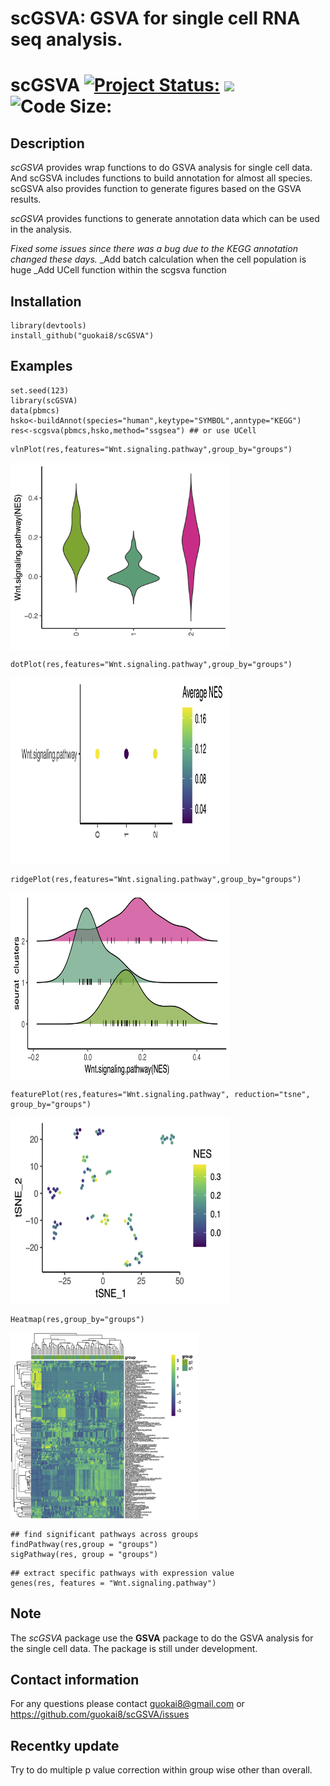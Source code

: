 # scGSVA: GSVA for single cell RNA seq analysis. 
# scGSVA [![Project Status:](http://www.repostatus.org/badges/latest/active.svg)](http://www.repostatus.org/#active)  [![](https://img.shields.io/badge/devel%20version-0.0.17-green.svg)](https://github.com/guokai8/scGSVA)  ![Code Size:](https://img.shields.io/github/languages/code-size/guokai8/scGSVA)
## Description
_scGSVA_ provides wrap functions to do GSVA analysis for single cell data. And scGSVA includes functions to build annotation for almost all species. scGSVA also provides function to generate figures based on the GSVA results.

_scGSVA_ provides functions to generate annotation data which can be used in the analysis.

_Fixed some issues since there was a bug due to the KEGG annotation changed these days._
_Add batch calculation when the cell population is huge
_Add UCell function within the scgsva function
## Installation
```
library(devtools)
install_github("guokai8/scGSVA")
``` 
## Examples
```{r}
set.seed(123)   
library(scGSVA)   
data(pbmcs)
hsko<-buildAnnot(species="human",keytype="SYMBOL",anntype="KEGG")
res<-scgsva(pbmcs,hsko,method="ssgsea") ## or use UCell
```
```{r}
vlnPlot(res,features="Wnt.signaling.pathway",group_by="groups")
```
<img align="center" src = 'vln.jpg'  width=350 height=300>

```{r}
dotPlot(res,features="Wnt.signaling.pathway",group_by="groups")
```
<img align="center" src = 'dot.png'  width=350 height=300>

```{r}
ridgePlot(res,features="Wnt.signaling.pathway",group_by="groups")
```
<img align="center" src = 'ridge.jpg'  width=350 height=300>

```{r}
featurePlot(res,features="Wnt.signaling.pathway", reduction="tsne", group_by="groups")
```
<img align="center" src = 'feature.png'  width=350 height=300>

```{r}
Heatmap(res,group_by="groups")
```
<img align="center" src = 'heat.jpg'  width=300 height=300>

```{r}
## find significant pathways across groups
findPathway(res,group = "groups")
sigPathway(res, group = "groups")
``` 
```{r}
## extract specific pathways with expression value
genes(res, features = "Wnt.signaling.pathway")
```
## Note
The _scGSVA_ package use the __GSVA__ package to do the GSVA analysis for the single cell data.  The package is still under development.

## Contact information

For any questions please contact guokai8@gmail.com or https://github.com/guokai8/scGSVA/issues

## Recentky update

Try to do multiple p value correction within group wise other than overall. 

